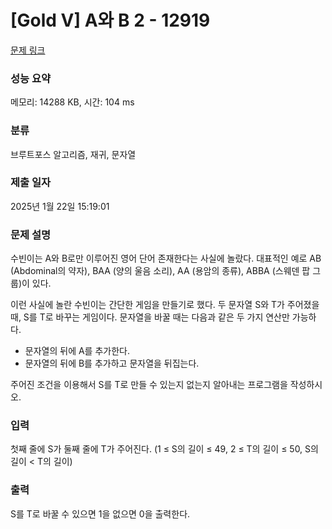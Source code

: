 # [Gold V] A와 B 2 - 12919 

[문제 링크](https://www.acmicpc.net/problem/12919) 

### 성능 요약

메모리: 14288 KB, 시간: 104 ms

### 분류

브루트포스 알고리즘, 재귀, 문자열

### 제출 일자

2025년 1월 22일 15:19:01

### 문제 설명

<p>수빈이는 A와 B로만 이루어진 영어 단어 존재한다는 사실에 놀랐다. 대표적인 예로 AB (Abdominal의 약자), BAA (양의 울음 소리), AA (용암의 종류), ABBA (스웨덴 팝 그룹)이 있다.</p>

<p>이런 사실에 놀란 수빈이는 간단한 게임을 만들기로 했다. 두 문자열 S와 T가 주어졌을 때, S를 T로 바꾸는 게임이다. 문자열을 바꿀 때는 다음과 같은 두 가지 연산만 가능하다.</p>

<ul>
	<li>문자열의 뒤에 A를 추가한다.</li>
	<li>문자열의 뒤에 B를 추가하고 문자열을 뒤집는다.</li>
</ul>

<p>주어진 조건을 이용해서 S를 T로 만들 수 있는지 없는지 알아내는 프로그램을 작성하시오. </p>

### 입력 

 <p>첫째 줄에 S가 둘째 줄에 T가 주어진다. (1 ≤ S의 길이 ≤ 49, 2 ≤ T의 길이 ≤ 50, S의 길이 < T의 길이)</p>

### 출력 

 <p>S를 T로 바꿀 수 있으면 1을 없으면 0을 출력한다.</p>

